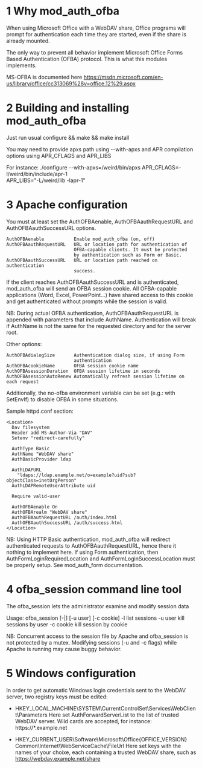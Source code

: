  1 Why mod_auth_ofba
 ===================

When using Microsoft Office with a WebDAV share, Office programs
will prompt for authentication each time they are started, even if
the share is already mounted.

The only way to prevent all behavior implement Microsoft Office
Forms Based Authentication (OFBA) protocol.  This is what this
modules implements.

MS-OFBA is documented here
https://msdn.microsoft.com/en-us/library/office/cc313069%28v=office.12%29.aspx


 2 Building and installing mod_auth_ofba
 =======================================

Just run usual configure && make && make install

You may need to provide apxs path using --with-apxs
and APR compilation options using APR_CFLAGS and APR_LIBS

For instance:
./configure --with-apxs=/weird/bin/apxs APR_CFLAGS=-I/weird/bin/include/apr-1 \
            APR_LIBS="-L/weird/lib -lapr-1"


 3 Apache configuration
 ======================

You must at least set the AuthOFBAenable, AuthOFBAauthRequestURL and
AuthOFBAauthSuccessURL options.

```
AuthOFBAenable           Enable mod_auth_ofba (on, off)
AuthOFBAauthRequestURL   URL or location path for authentication of 
                         OFBA-capable clients. It must be protected 
                         by authentication such as Form or Basic.
AuthOFBAauthSuccessURL   URL or location path reached on authentication
                         success.
```

If the client reaches AuthOFBAauthSuccessURL and is authenticated,
mod_auth_ofba will send an OFBA session cookie. All OFBA-capable
applications (Word, Excel, PowerPoint...) have shared access to
this cookie and get authenticated without prompts while the session
is valid.

NB: During actual OFBA authentication, AuthOFBAauthRequestURL is 
    appended with parameters that include AuthName. Authentication
    will break if AuthName is not the same for the requested 
    directory and for the server root.

Other options:

```
AuthOFBAdialogSize       Authentication dialog size, if using Form
                         authentication
AuthOFBAcookieName       OFBA session cookie name
AuthOFBAsessionDuration  OFBA session lifetime in seconds
AuthOFBAsessionAutoRenew Automatically refresh session lifetime on each request
```

Additionally, the no-ofba environment variable can be set (e.g.: with
SetEnvIf) to disable OFBA in some situations.

Sample httpd.conf section:

```
<Location>
  Dav filesystem
  Header add MS-Author-Via "DAV"
  Setenv "redirect-carefully"

  AuthType Basic
  AuthName "WebDAV share"
  AuthBasicProvider ldap

  AuthLDAPURL
    "ldaps://ldap.example.net/o=example?uid?sub?objectClass=inetOrgPerson"
  AuthLDAPRemoteUserAttribute uid

  Require valid-user

  AuthOFBAenable On
  AuthOFBArealm "WebDAV share"
  AuthOFBAauthRequestURL /auth/index.html
  AuthOFBAauthSuccessURL /auth/success.html
</Location>
```

NB: Using HTTP Basic authentication, mod_auth_ofba will redirect
    authenticated requests to AuthOFBAauthRequestURL, hence there it
    nothing to implement here. If using Form authentication, then
    AuthFormLoginRequiredLocation and AuthFormLoginSuccessLocation
    must be properly setup. See mod_auth_form documentation.


 4 ofba_session command line tool
 ================================

The ofba_session lets the administrator examine and modify session data

Usage: ofba_session [-|] [-u user] [-c cookie]
  -l        list sessions
  -u user   kill sessions by user
  -c cookie kill session by cookie

NB: Concurrent access to the session file by Apache and ofba_session is
    not protected by a mutex. Modifying sessions (-u and -c flags) while
    Apache is running may cause buggy behavior.


 5 Windows configuration
 =======================

In order to get automatic Windows login credentials sent to the WebDAV
server, two registry keys must be edited:

- HKEY_LOCAL_MACHINE\SYSTEM\CurrentControlSet\Services\WebClient\Parameters
  Here set AuthForwardServerList to the list of trusted WebDAV server.
  Wild cards are accepted, for instance: https://*.example.net 

- HKEY_CURRENT_USER\Software\Microsoft\Office\{OFFICE_VERSION}\
      Common\Internet\WebServiceCache\FileUrl
  Here set keys with the names of your choixe, each containing a
  trusted WebDAV share, such as https://webdav.example.net/share